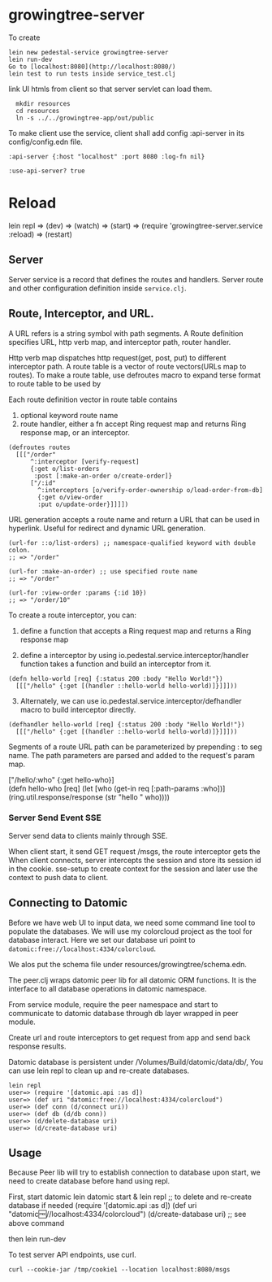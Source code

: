 # growingtree-server

To create 

    lein new pedestal-service growingtree-server
    lein run-dev
    Go to [localhost:8080](http://localhost:8080/)
    lein test to run tests inside service_test.clj

  link UI htmls from client so that server servlet can load them.

      mkdir resources
      cd resources
      ln -s ../../growingtree-app/out/public

To make client use the service, client shall add config :api-server in its config/config.edn file. 
  
    :api-server {:host "localhost" :port 8080 :log-fn nil}

    :use-api-server? true

# Reload

  lein repl
  => (dev)
  => (watch)
  => (start)
  => (require 'growingtree-server.service :reload)
  => (restart)

## Server

Server service is a record that defines the routes and handlers.
Server route and other configuration definition inside `service.clj`.

## Route, Interceptor, and URL.

A URL refers is a string symbol with path segments.
A Route definition specifies URL, http verb map, and interceptor path, router handler.

Http verb map dispatches http request(get, post, put) to different interceptor path.
A route table is a vector of route vectors(URLs map to routes). To make a route table, use defroutes macro to expand terse format to route table to be used by 

Each route definition vector in route table contains
  1. optional keyword route name
  2. route handler, either a fn accept Ring request map and returns Ring response map, or an interceptor.

    (defroutes routes
      [[["/order"
          ^:interceptor [verify-request]
          {:get o/list-orders
           :post [:make-an-order o/create-order]}
          ["/:id"
            ^:interceptors [o/verify-order-ownership o/load-order-from-db]
            {:get o/view-order
            :put o/update-order}]]]])


URL generation accepts a route name and return a URL that can be used in hyperlink. Useful for redirect and dynamic URL generation.

    (url-for ::o/list-orders) ;; namespace-qualified keyword with double colon. 
    ;; => "/order"

    (url-for :make-an-order) ;; use specified route name
    ;; => "/order"

    (url-for :view-order :params {:id 10})
    ;; => "/order/10"


To create a route interceptor, you can:
  1. define a function that accepts a Ring request map and returns a Ring response map 


  2. define a interceptor by using io.pedestal.service.interceptor/handler function takes a function and build an interceptor from it. 
  
    (defn hello-world [req] {:status 200 :body "Hello World!"})
      [[["/hello" {:get [(handler ::hello-world hello-world)]}]]]))

  3. Alternately, we can use io.pedestal.service.interceptor/defhandler macro to build interceptor directly.

    (defhandler hello-world [req] {:status 200 :body "Hello World!"})
      [[["/hello" {:get [(handler ::hello-world hello-world)]}]]]))


Segments of a route URL path can be parameterized by prepending : to seg name. The path parameters are parsed and added to the request's param map.

  ["/hello/:who" {:get hello-who}]  
  (defn hello-who [req]
    (let [who (get-in req [:path-params :who])]
      (ring.util.response/response (str "hello " who))))


### Server Send Event SSE

Server send data to clients mainly through SSE.

When client start, it send GET request /msgs, the route interceptor gets the 
When client connects, server intercepts the session and store its session id in the cookie. sse-setup to create context for the session and later use the context to push data to client.



## Connecting to Datomic

Before we have web UI to input data, we need some command line tool to populate the databases. We will use my colorcloud project as the tool for database interact. Here we set our database uri point to 
`datomic:free://localhost:4334/colorcloud`.

We alos put the schema file under resources/growingtree/schema.edn.

The peer.clj wraps datomic peer lib for all datomic ORM functions. It is the interface to all database operations in datomic namespace.

From service module, require the peer namespace and start to communicate to datomic database through db layer wrapped in peer module.

Create url and route interceptors to get request from app and send back response results.


Datomic database is persistent under /Volumes/Build/datomic/data/db/, You can use lein repl to clean up and re-create databases.

    lein repl
    user=> (require '[datomic.api :as d])
    user=> (def uri "datomic:free://localhost:4334/colorcloud")
    user=> (def conn (d/connect uri))
    user=> (def db (d/db conn))
    user=> (d/delete-database uri)
    user=> (d/create-database uri)


## Usage

Because Peer lib will try to establish connection to database upon start, we need to create database before hand using repl.

First, start datomic
    lein datomic start & 
    lein repl     ;; to delete and re-create database if needed
      (require '[datomic.api :as d])
      (def uri "datomic:free://localhost:4334/colorcloud")
      (d/create-database uri)         ;; see above command

then lein run-dev

To test server API endpoints, use curl.

    curl --cookie-jar /tmp/cookie1 --location localhost:8080/msgs

